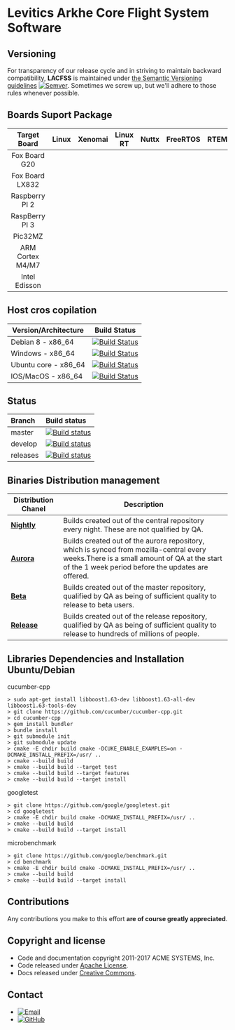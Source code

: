 # Levitics Arkhe Core Flight System Software

## Versioning

For transparency of our release cycle and in striving to maintain backward compatibility, **LACFSS** is maintained under [the Semantic Versioning guidelines](http://semver.org/) [![Semver](http://img.shields.io/SemVer/2.0.0.png)](http://semver.org/spec/v2.0.0.html). Sometimes we screw up, but we'll adhere to those rules whenever possible.

## Boards Suport Package

| Target Board     | Linux | Xenomai  | Linux RT | Nuttx | FreeRTOS | RTEMS | Picos18 |
|:----------------:|:-----:|----------|----------|:-----:|:--------:|:-----:|---------|
|   Fox Board G20  |       |          |          |       |          |       |         |
|  Fox Board LX832 |       |          |          |       |          |       |         |
|  Raspberry PI 2  |       |          |          |       |          |       |         |
|  RaspBerry PI 3  |       |          |          |       |          |       |         |
|      Pic32MZ     |       |          |          |       |          |       |         |
| ARM Cortex M4/M7 |       |          |          |       |          |       |         |
| Intel Edisson    |       |          |          |       |          |       |         |

## Host cros copilation

| Version/Architecture        | Build Status |
| --------------------------- | ------------ |
| Debian 8 - x86_64           | [![Build Status](https://ci.centos.org/buildStatus/icon?job=CentOS-Core-QA-t_functional-c7-64)](https://ci.centos.org/job/CentOS-Core-QA-t_functional-c7-64/) |
| Windows - x86_64            | [![Build Status](https://ci.centos.org/job/CentOS-Core-QA-t_functional-c6-64/badge/icon)](https://ci.centos.org/job/CentOS-Core-QA-t_functional-c6-64/) |
| Ubuntu core - x86_64        | [![Build Status](https://ci.centos.org/job/CentOS-Core-QA-t_functional-c6-32/badge/icon)](https://ci.centos.org/job/CentOS-Core-QA-t_functional-c6-32/) |
| IOS/MacOS - x86_64          | [![Build Status](https://ci.centos.org/job/CentOS-Core-QA-t_functional-c5-64/badge/icon)](https://ci.centos.org/job/CentOS-Core-QA-t_functional-c5-64/) |

## Status

| Branch              | Build status  |
|:------------------- |:------------- |
| master              | [![Build status](https://travis-ci.org/Levitics/levitics-arkhe-gcs.svg?branch=master "Build status of branch master")](https://travis-ci.org/Levitics/levitics-arkhe-gcs) |
| develop             | [![Build status](https://travis-ci.org/Levitics/levitics-arkhe-gcs.svg?branch=develop "Build status of branch develop")](https://travis-ci.org/Levitics/levitics-arkhe-gcs) |
| releases            | [![Build status](https://travis-ci.org/Levitics/levitics-arkhe-gcs.svg?branch=develop "Build status of branch develop")](https://travis-ci.org/Levitics/levitics-arkhe-gcs) |

## Binaries Distribution management
| Distribution  Chanel         | Description                                                                                                                                                                                   |
|------------------------------|-----------------------------------------------------------------------------------------------------------------------------------------------------------------------------------------------|
| [__Nightly__](#www.tbd.acme) | Builds created out of the central repository every night. These are not qualified by QA.                                                                                                      |
| [__Aurora__](#www.tbd.acme)  | Builds created out of the aurora repository, which is synced from mozilla-central every weeks.There is a small amount of QA at the start of the 1 week period before the updates are offered. |
| [__Beta__](#www.tbd.acme)    | Builds created out of the master repository, qualified by QA as being of sufficient quality to release to beta users.                                                                         |
| [__Release__](#www.tbd.acme) | Builds created out of the release repository, qualified by QA as being of sufficient quality to release to hundreds of millions of people.                                                    |

## Libraries Dependencies  and Installation Ubuntu/Debian

cucumber-cpp

    > sudo apt-get install libboost1.63-dev libboost1.63-all-dev libboost1.63-tools-dev
    > git clone https://github.com/cucumber/cucumber-cpp.git
    > cd cucumber-cpp
    > gem install bundler
    > bundle install
    > git submodule init
    > git submodule update
    > cmake -E chdir build cmake -DCUKE_ENABLE_EXAMPLES=on -DCMAKE_INSTALL_PREFIX=/usr/ ..
    > cmake --build build
    > cmake --build build --target test
    > cmake --build build --target features
    > cmake --build build --target install

googletest

    > git clone https://github.com/google/googletest.git
    > cd googletest
    > cmake -E chdir build cmake -DCMAKE_INSTALL_PREFIX=/usr/ ..
    > cmake --build build
    > cmake --build build --target install

microbenchmark 

    > git clone https://github.com/google/benchmark.git
    > cd benchmark
    > cmake -E chdir build cmake -DCMAKE_INSTALL_PREFIX=/usr/ ..
    > cmake --build build
    > cmake --build build --target install

## Contributions

Any contributions you make to this effort **are of course greatly appreciated**.


## Copyright and license

-	Code and documentation copyright 2011-2017 ACME SYSTEMS, Inc. 
-	Code released under [Apache License](LICENSE). 
-	Docs released under [Creative Commons](https://github.com/twbs/bootstrap/blob/master/docs/LICENSE). 

## Contact

*   [![Email](https://img.shields.io/badge/mailto-sabertazimi-brightgreen.svg?style=flat-square)](mailto:happyman@hotmail.fr)
*   [![GitHub](https://img.shields.io/badge/contact-github-000000.svg?style=flat-square)](https://github.com/doevelopper)
